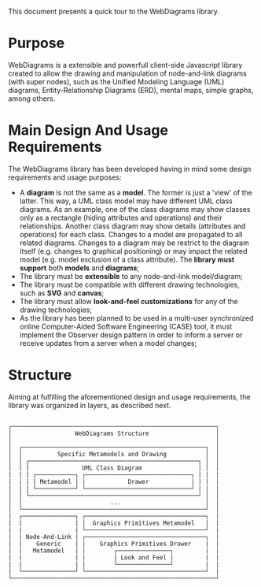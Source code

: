 This document presents a quick tour to the WebDiagrams library.

# Purpose

WebDiagrams is a extensible and powerfull client-side Javascript library created to allow the drawing and manipulation of node-and-link diagrams (with super nodes), such as the Unified Modeling Language (UML) diagrams, Entity-Relationship Diagrams (ERD), mental maps, simple graphs, among others.

# Main Design And Usage Requirements

The WebDiagrams library has been developed having in mind some design requirements and usage purposes:
* A **diagram** is not the same as a **model**. The former is just a 'view' of the latter. This way, a UML class model may have different UML class diagrams. As an example, one of the class diagrams may show classes only as a rectangle (hiding attributes and operations) and their relationships. Another class diagram may show details (attributes and operations) for each class. Changes to a model are propagated to all related diagrams. Changes to a diagram may be restrict to the diagram itself (e.g. changes to graphical positioning) or may impact the related model (e.g. model exclusion of a class attribute). The **library must support** both **models** and **diagrams**;
* The library must be **extensible** to any node-and-link model/diagram;
* The library must be compatible with different drawing technologies, such as **SVG** and **canvas**;
* The library must allow **look-and-feel customizations** for any of the drawing technologies;
* As the library has been planned to be used in a multi-user synchronized online Computer-Aided Software Engineering (CASE) tool, it must implement the Observer design pattern in order to inform a server or receive updates from a server when a model changes;

# Structure

Aiming at fulfilling the aforementioned design and usage requirements, the library was organized in layers, as described next.

<pre><code>
┌──────────────────────────────────────────────────────────┐
│                  WebDiagrams Structure                   │
│                                                          │
│  ┌────────────────────────────────────────────────────┐  │
│  │          Specific Metamodels and Drawing           │  │
│  │ ┌────────────────────────────────────────────────┐ │  │
│  │ │               UML Class Diagram                │ │  │
|  | | ┌───────────┐ ┌──────────────────────────────┐ | |  |
|  | | | Metamodel | |            Drawer            | | |  |
|  | | └───────────┘ └──────────────────────────────┘ | |  |
│  │ └────────────────────────────────────────────────┘ │  │
|  |                         ...                        |  |
│  └────────────────────────────────────────────────────┘  │
|  ┌───────────────┐ ┌──────────────────────────────────┐  |
|  |               | |  Graphics Primitives Metamodel   |  |
|  |               | └──────────────────────────────────┘  |
|  | Node-And-Link | ┌──────────────────────────────────┐  |
|  |    Generic    | |    Graphics Primitives Drawer    |  |
|  |   Metamodel   | |        ┌───────────────┐         |  |
|  |               | |        | Look and Feel |         |  |
|  |               | |        └───────────────┘         |  |
|  └───────────────┘ └──────────────────────────────────┘  |
└──────────────────────────────────────────────────────────┘
</code></pre>
